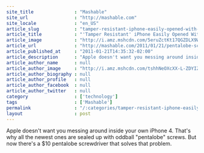 ```yaml
---
site_title               : "Mashable"
site_url                 : "http://mashable.com"
site_locale              : "en_US"
article_slug             : "tamper-resistant-iphone-easily-opened-with-s10-tool"
article_title            : "'Tamper Resistant' iPhone Easily Opened With $10 Tool"
article_image            : "http://i.amz.mshcdn.com/5eruZctKt17QGZDLX9W3ArOFAWU=/1200x627/2012%2F12%2F04%2F17%2Ftamperresis.c9w.jpg"
article_url              : "http://mashable.com/2011/01/21/pentalobe-screwdriver/"
article_published_at     : "2011-01-21T14:35:32-02:00"
article_description      : "Apple doesn't want you messing around inside your own iPhone 4. That's why all the newest ones are sealed up with oddball 'pentalobe' screws. But now there's a $10 pentalobe screwdriver that solves that problem."
article_author_name      : null
article_author_image     : "http://i.amz.mshcdn.com/tshhNeOXcXX-L-ZDYIZmHRBshhQ=/90x90/2016%2F07%2F14%2F4a%2F2013050127charliewhit.abd8b.ccc17.jpg"
article_author_biography : null
article_author_profile   : null
article_author_facebook  : null
article_author_twitter   : null
category                 : ['technology']
tags                     : ['Mashable']
permalink                : "/:categories/tamper-resistant-iphone-easily-opened-with-s10-tool/"
layout                   : post
---
```


Apple doesn't want you messing around inside your own iPhone 4. That's why all the newest ones are sealed up with oddball "pentalobe" screws. But now there's a $10 pentalobe screwdriver that solves that problem.
